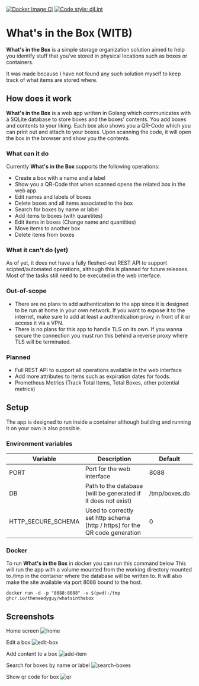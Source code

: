 [![Docker Image CI](https://github.com/theneedyguy/whatsinthebox/actions/workflows/build.yaml/badge.svg?event=push)](https://github.com/theneedyguy/whatsinthebox/actions/workflows/build.yaml)
[![Code style: djLint](https://img.shields.io/badge/html%20style-djLint-blue.svg)](https://github.com/djlint/djlint)

# What's in the Box (WITB)

__What's in the Box__ is a simple storage organization solution aimed to help you identify stuff that you've stored in physical locations such as boxes or containers. 

It was made because I have not found any such solution myself to keep track of what items are stored where.

## How does it work

__What's in the Box__ is a web app written in Golang which communicates with a SQLite database to store boxes and the boxes' contents. You add boxes and contents to your liking. Each box also shows you a QR-Code which you can print out and attach to your boxes. Upon scanning the code, it will open the box in the browser and show you the contents.

### What can it do

Currently __What's in the Box__ supports the following operations:

- Create a box with a name and a label
- Show you a QR-Code that when scanned opens the related box in the web app.
- Edit names and labels of boxes
- Delete boxes and all items associated to the box
- Search for boxes by name or label
- Add items to boxes (with quanitites)
- Edit items in boxes (Change name and quantities)
- Move items to another box
- Delete items from boxes

### What it can't do (yet)

As of yet, it does not have a fully fleshed-out REST API to support scipted/automated operations, although this is planned for future releases. Most of the tasks still need to be executed in the web interface.

### Out-of-scope 

- There are no plans to add authentication to the app since it is designed to be run at home in your own network. If you want to expose it to the internet, make sure to add at least a authentication proxy in front of it or access it via a VPN.
- There is no plans for this app to handle TLS on its own. If you wanna secure the connection you must run this behind a reverse proxy where TLS will be terminated.

### Planned

- Full REST API to support all operations available in the web interface
- Add more attributes to items such as expiration dates for foods.
- Prometheus Metrics (Track Total Items, Total Boxes, other potential metrics)

## Setup

The app is designed to run inside a container although building and running it on your own is also possible.

### Environment variables

| Variable 	| Description                                                   	| Default       	|
|----------	|---------------------------------------------------------------	|---------------	|
| PORT     	| Port for the web interface                                    	| 8088          	| 
| DB       	| Path to the database (will be generated if it does not exist) 	| /tmp/boxes.db 	|
| HTTP_SECURE_SCHEMA       	| Used to correctly set http schema [http / https] for the QR code generation  	| 0 	|

### Docker

To run __What's in the Box__ in docker you can run this command below
This will run the app with a volume mounted from the working directory mounted to /tmp in the container where the database will be written to.
It will also make the site available via port 8088 bound to the host.

`docker run -d -p "8088:8088" -v $(pwd):/tmp ghcr.io/theneedyguy/whatsinthebox`

## Screenshots

Home screen
![home](screenshots/home.png)

Edit a box
![edit-box](screenshots/editbox.png)

Add content to a box
![add-item](screenshots/additem.png)

Search for boxes by name or label
![search-boxes](screenshots/search.png)

Show qr code for box
![qr](screenshots/qr.png)